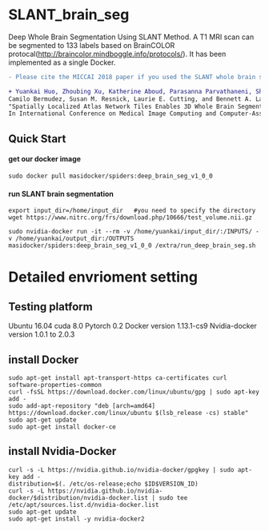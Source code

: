 # SLANT_brain_seg
Deep Whole Brain Segmentation Using SLANT Method. 
A T1 MRI scan can be segmented to 133 labels based on BrainCOLOR protocal(http://braincolor.mindboggle.info/protocols/).
It has been implemented as a single Docker.
```diff
- Please cite the MICCAI 2018 paper if you used the SLANT whole brain segmentation.
```
```diff
+ Yuankai Huo, Zhoubing Xu, Katherine Aboud, Parasanna Parvathaneni, Shunxing Bao, 
Camilo Bermudez, Susan M. Resnick, Laurie E. Cutting, and Bennett A. Landman. 
"Spatially Localized Atlas Network Tiles Enables 3D Whole Brain Segmentation" 
In International Conference on Medical Image Computing and Computer-Assisted Intervention, MICCAI 2018. 
```

## Quick Start
#### get our docker image
```
sudo docker pull masidocker/spiders:deep_brain_seg_v1_0_0
```
#### run SLANT brain segmentation
```
export input_dir=/home/input_dir   #you need to specify the directory
wget https://www.nitrc.org/frs/download.php/10666/test_volume.nii.gz

sudo nvidia-docker run -it --rm -v /home/yuankai/input_dir/:/INPUTS/ -v /home/yuankai/output_dir:/OUTPUTS masidocker/spiders:deep_brain_seg_v1_0_0 /extra/run_deep_brain_seg.sh
```

# Detailed envrioment setting  

## Testing platform
Ubuntu 16.04
cuda 8.0
Pytorch 0.2
Docker version 1.13.1-cs9
Nvidia-docker version 1.0.1 to 2.0.3


## install Docker
```
sudo apt-get install apt-transport-https ca-certificates curl software-properties-common
curl -fsSL https://download.docker.com/linux/ubuntu/gpg | sudo apt-key add -
sudo add-apt-repository "deb [arch=amd64] https://download.docker.com/linux/ubuntu $(lsb_release -cs) stable"
sudo apt-get update
sudo apt-get install docker-ce
```

## install Nvidia-Docker
```
curl -s -L https://nvidia.github.io/nvidia-docker/gpgkey | sudo apt-key add -
distribution=$(. /etc/os-release;echo $ID$VERSION_ID)
curl -s -L https://nvidia.github.io/nvidia-docker/$distribution/nvidia-docker.list | sudo tee /etc/apt/sources.list.d/nvidia-docker.list
sudo apt-get update
sudo apt-get install -y nvidia-docker2
```



